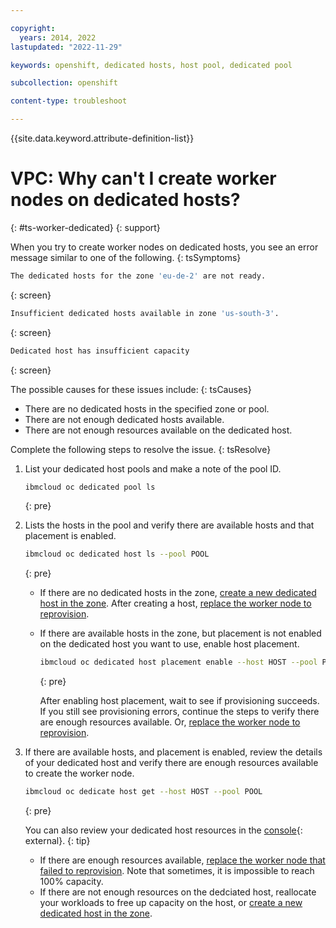 ```yaml
---

copyright: 
  years: 2014, 2022
lastupdated: "2022-11-29"

keywords: openshift, dedicated hosts, host pool, dedicated pool

subcollection: openshift

content-type: troubleshoot

---
```


{{site.data.keyword.attribute-definition-list}}



# VPC: Why can't I create worker nodes on dedicated hosts?
{: #ts-worker-dedicated}
{: support}

When you try to create worker nodes on dedicated hosts, you see an error message similar to one of the following.
{: tsSymptoms}

```sh
The dedicated hosts for the zone 'eu-de-2' are not ready.
```
{: screen}

```sh
Insufficient dedicated hosts available in zone 'us-south-3'.
```
{: screen}

```sh
Dedicated host has insufficient capacity
```
{: screen}

The possible causes for these issues include:
{: tsCauses}

- There are no dedicated hosts in the specified zone or pool.
- There are not enough dedicated hosts available.
- There are not enough resources available on the dedicated host.

Complete the following steps to resolve the issue.
{: tsResolve}

1. List your dedicated host pools and make a note of the pool ID.
    ```sh
    ibmcloud oc dedicated pool ls
    ```
    {: pre}
    
1. Lists the hosts in the pool and verify there are available hosts and that placement is enabled.

    ```sh
    ibmcloud oc dedicated host ls --pool POOL
    ```
    {: pre}

    * If there are no dedicated hosts in the zone, [create a new dedicated host in the zone](/docs/openshift?topic=openshift-dedicated-hosts#setup-dedicated-host-cli). After creating a host, [replace the worker node to reprovision](/docs/openshift?topic=openshift-kubernetes-service-cli#cli_worker_replace).

    * If there are available hosts in the zone, but placement is not enabled on the dedicated host you want to use, enable host placement. 
        ```sh
        ibmcloud oc dedicated host placement enable --host HOST --pool POOL 
        ```
        {: pre}

        After enabling host placement, wait to see if provisioning succeeds. If you still see provisioning errors, continue the steps to verify there are enough resources available. Or, [replace the worker node to reprovision](/docs/openshift?topic=openshift-kubernetes-service-cli#cli_worker_replace).
    
1. If there are available hosts, and placement is enabled, review the details of your dedicated host and verify there are enough resources available to create the worker node.
    ```sh
    ibmcloud oc dedicate host get --host HOST --pool POOL
    ```
    {: pre}
    
    You can also review your dedicated host resources in the [console](https://cloud.ibm.com/kubernetes/dedicated-hosts){: external}.
    {: tip}
    
    * If there are enough resources available, [replace the worker node that failed to reprovision](/docs/openshift?topic=openshift-kubernetes-service-cli#cli_worker_replace). Note that sometimes, it is impossible to reach 100% capacity.
    * If there are not enough resources on the dedciated host, reallocate your workloads to free up capacity on the host, or [create a new dedicated host in the zone](/docs/openshift?topic=openshift-dedicated-hosts#setup-dedicated-host-cli). 



